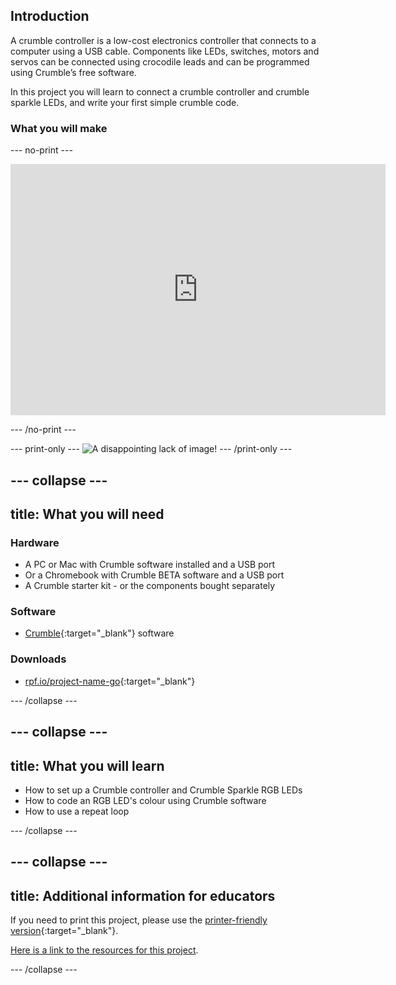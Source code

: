 ## Introduction

A crumble controller is a low-cost electronics controller that connects to a computer using a USB cable. Components like LEDs, switches, motors and servos can be connected using crocodile leads and can be programmed using Crumble’s free software.

In this project you will learn to connect a crumble controller and crumble sparkle LEDs, and write your first simple crumble code.

### What you will make

--- no-print ---


<div class="scratch-preview">
  <iframe allowtransparency="true" width="600" height="402" src="https://scratch.mit.edu/projects/embed/293810915/?autostart=false" frameborder="0"></iframe>
</div>

--- /no-print ---

--- print-only ---
![A disappointing lack of image!](images/noImageHereYet.png)
--- /print-only ---

--- collapse ---
---
title: What you will need
---
### Hardware

+ A PC or Mac with Crumble software installed and a USB port
+ Or a Chromebook with Crumble BETA software and a USB port
+ A Crumble starter kit - or the components bought separately

### Software

+ [Crumble](https://redfernelectronics.co.uk/crumble-software/){:target="_blank"} software

### Downloads

+ [rpf.io/project-name-go](http://rpf.io/project-name-go){:target="_blank"}

--- /collapse ---

--- collapse ---
---
title: What you will learn
---

+ How to set up a Crumble controller and Crumble Sparkle RGB LEDs
+ How to code an RGB LED's colour using Crumble software
+ How to use a repeat loop

--- /collapse ---

--- collapse ---
---
title: Additional information for educators
---

If you need to print this project, please use the [printer-friendly version](https://projects.raspberrypi.org/en/projects/project-name/print){:target="_blank"}.

[Here is a link to the resources for this project](http://rpf.io/project-name-go).

--- /collapse ---
